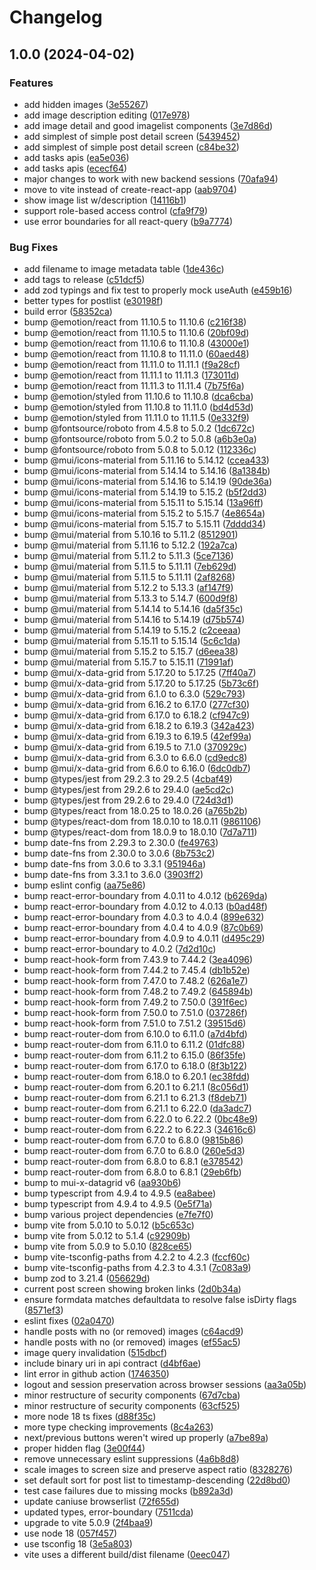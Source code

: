 # Changelog

## 1.0.0 (2024-04-02)


### Features

* add hidden images ([3e55267](https://github.com/madisonbikes/cyclistsofmsn-client/commit/3e552678feca668c75aa5692c00dc468b6498f64))
* add image description editing ([017e978](https://github.com/madisonbikes/cyclistsofmsn-client/commit/017e9782e44cfbf7c3755e8a15a498671fa913da))
* add image detail and good imagelist components ([3e7d86d](https://github.com/madisonbikes/cyclistsofmsn-client/commit/3e7d86d106113406a9f556036e5c76510ab56379))
* add simplest of simple post detail screen ([5439452](https://github.com/madisonbikes/cyclistsofmsn-client/commit/543945286ba4cbafe0bc9e5d61c128f3f277f914))
* add simplest of simple post detail screen ([c84be32](https://github.com/madisonbikes/cyclistsofmsn-client/commit/c84be32167a581c3f31faeb6b00ce42d3140355e))
* add tasks apis ([ea5e036](https://github.com/madisonbikes/cyclistsofmsn-client/commit/ea5e036b0422bd7dc9933536c64aab70bb6b23c6))
* add tasks apis ([ececf64](https://github.com/madisonbikes/cyclistsofmsn-client/commit/ececf64be5d0e0952e0b0deec0c1dc0a5875f062))
* major changes to work with new backend sessions ([70afa94](https://github.com/madisonbikes/cyclistsofmsn-client/commit/70afa94818a1e13fbf3ea478066279e1191d4b59))
* move to vite instead of create-react-app ([aab9704](https://github.com/madisonbikes/cyclistsofmsn-client/commit/aab97047e167f28ebf2ff1c26e81f16a3ab1a11b))
* show image list w/description ([14116b1](https://github.com/madisonbikes/cyclistsofmsn-client/commit/14116b1a582fbff2d5e81ee6ffb9c07132473e8d))
* support role-based access control ([cfa9f79](https://github.com/madisonbikes/cyclistsofmsn-client/commit/cfa9f79b619640b7bbe77dee5bbb9030e203253a))
* use error boundaries for all react-query ([b9a7774](https://github.com/madisonbikes/cyclistsofmsn-client/commit/b9a777426a0cc89162cdb703488c695e021cc694))


### Bug Fixes

* add filename to image metadata table ([1de436c](https://github.com/madisonbikes/cyclistsofmsn-client/commit/1de436c6f768c42b206ce986e230de7e868f57d5))
* add tags to release ([c51dcf5](https://github.com/madisonbikes/cyclistsofmsn-client/commit/c51dcf5c6aa9ae6d47851dab081b4e2f88bcafc9))
* add zod typings and fix test to properly mock useAuth ([e459b16](https://github.com/madisonbikes/cyclistsofmsn-client/commit/e459b167ef26f3c8ebb08cbe1353f04d83cb5a57))
* better types for postlist ([e30198f](https://github.com/madisonbikes/cyclistsofmsn-client/commit/e30198fc58567302f017e7daace24e75a6d947ed))
* build error ([58352ca](https://github.com/madisonbikes/cyclistsofmsn-client/commit/58352ca7f89885f9d154bb7ca48e87c4c8c83601))
* bump @emotion/react from 11.10.5 to 11.10.6 ([c216f38](https://github.com/madisonbikes/cyclistsofmsn-client/commit/c216f38a06a418c5c7d2bff5f3c9e801ab3b9e56))
* bump @emotion/react from 11.10.5 to 11.10.6 ([20bf09d](https://github.com/madisonbikes/cyclistsofmsn-client/commit/20bf09dfda8f03cfb6f5d0a3ba83641e9e8cbe01))
* bump @emotion/react from 11.10.6 to 11.10.8 ([43000e1](https://github.com/madisonbikes/cyclistsofmsn-client/commit/43000e19405dc0921360e06c1d28fcd0790e0820))
* bump @emotion/react from 11.10.8 to 11.11.0 ([60aed48](https://github.com/madisonbikes/cyclistsofmsn-client/commit/60aed488496a0f921e92865857d3e70845e3206e))
* bump @emotion/react from 11.11.0 to 11.11.1 ([f9a28cf](https://github.com/madisonbikes/cyclistsofmsn-client/commit/f9a28cf0fa980e11c8ff9ac0dade767dea741b94))
* bump @emotion/react from 11.11.1 to 11.11.3 ([173011d](https://github.com/madisonbikes/cyclistsofmsn-client/commit/173011d4bc9c94ff66af2f69c68779829688969f))
* bump @emotion/react from 11.11.3 to 11.11.4 ([7b75f6a](https://github.com/madisonbikes/cyclistsofmsn-client/commit/7b75f6ac7f658c5c3f4f50e70e9f1cf893316c20))
* bump @emotion/styled from 11.10.6 to 11.10.8 ([dca6cba](https://github.com/madisonbikes/cyclistsofmsn-client/commit/dca6cbaf8a0399a7a679bcec1c7024f688b56ed0))
* bump @emotion/styled from 11.10.8 to 11.11.0 ([bd4d53d](https://github.com/madisonbikes/cyclistsofmsn-client/commit/bd4d53d2561aaaae3db1c2142118740cc88ec112))
* bump @emotion/styled from 11.11.0 to 11.11.5 ([0e332f9](https://github.com/madisonbikes/cyclistsofmsn-client/commit/0e332f950e8d48e933d0ea399629d49e2d487315))
* bump @fontsource/roboto from 4.5.8 to 5.0.2 ([1dc672c](https://github.com/madisonbikes/cyclistsofmsn-client/commit/1dc672c46eb4b39582e89bcb84a9593516bccf3c))
* bump @fontsource/roboto from 5.0.2 to 5.0.8 ([a6b3e0a](https://github.com/madisonbikes/cyclistsofmsn-client/commit/a6b3e0aed697ca37b05233e0f39fc6648f59228a))
* bump @fontsource/roboto from 5.0.8 to 5.0.12 ([112336c](https://github.com/madisonbikes/cyclistsofmsn-client/commit/112336c9dd2b2a95b041ee691bb4a3ca2af564b7))
* bump @mui/icons-material from 5.11.16 to 5.14.12 ([ccea433](https://github.com/madisonbikes/cyclistsofmsn-client/commit/ccea4334a02a2c6251eb571d1e126364a84e0387))
* bump @mui/icons-material from 5.14.14 to 5.14.16 ([8a1384b](https://github.com/madisonbikes/cyclistsofmsn-client/commit/8a1384b056fe8b3c5cf0afab757c5438dac44860))
* bump @mui/icons-material from 5.14.16 to 5.14.19 ([90de36a](https://github.com/madisonbikes/cyclistsofmsn-client/commit/90de36a892c45e9514e7bb2237576ddd19796ea3))
* bump @mui/icons-material from 5.14.19 to 5.15.2 ([b5f2dd3](https://github.com/madisonbikes/cyclistsofmsn-client/commit/b5f2dd3b0c2df6b418df1a519b6e38df037cc588))
* bump @mui/icons-material from 5.15.11 to 5.15.14 ([13a96ff](https://github.com/madisonbikes/cyclistsofmsn-client/commit/13a96ffe7586affc67099baec7b8fd8da29f2ece))
* bump @mui/icons-material from 5.15.2 to 5.15.7 ([4e8654a](https://github.com/madisonbikes/cyclistsofmsn-client/commit/4e8654a6ad26b831b9482c5b95c25eb74c1be61a))
* bump @mui/icons-material from 5.15.7 to 5.15.11 ([7dddd34](https://github.com/madisonbikes/cyclistsofmsn-client/commit/7dddd3487ea59cec73de451b95d0060674ab1ebc))
* bump @mui/material from 5.10.16 to 5.11.2 ([8512901](https://github.com/madisonbikes/cyclistsofmsn-client/commit/85129012e35f89639e3ac6037d03dfb649683a09))
* bump @mui/material from 5.11.16 to 5.12.2 ([192a7ca](https://github.com/madisonbikes/cyclistsofmsn-client/commit/192a7ca6bdd98d1830978309261394685fcb1d07))
* bump @mui/material from 5.11.2 to 5.11.3 ([5ce7136](https://github.com/madisonbikes/cyclistsofmsn-client/commit/5ce71366785ae27be0dab858ec133a70f0bd59eb))
* bump @mui/material from 5.11.5 to 5.11.11 ([7eb629d](https://github.com/madisonbikes/cyclistsofmsn-client/commit/7eb629dbbe965d745c53e8d6e273dcf5387bcba9))
* bump @mui/material from 5.11.5 to 5.11.11 ([2af8268](https://github.com/madisonbikes/cyclistsofmsn-client/commit/2af82684580e35044a26748c08f10f29dd7b5b47))
* bump @mui/material from 5.12.2 to 5.13.3 ([af147f9](https://github.com/madisonbikes/cyclistsofmsn-client/commit/af147f9b04005844cd5ca4c2f4b1d46edb9dbb96))
* bump @mui/material from 5.13.3 to 5.14.7 ([600d9f8](https://github.com/madisonbikes/cyclistsofmsn-client/commit/600d9f83453d28c8f830e8fee8105d3a9bab6f25))
* bump @mui/material from 5.14.14 to 5.14.16 ([da5f35c](https://github.com/madisonbikes/cyclistsofmsn-client/commit/da5f35caf080b30384045cd58b1e936edd08fd18))
* bump @mui/material from 5.14.16 to 5.14.19 ([d75b574](https://github.com/madisonbikes/cyclistsofmsn-client/commit/d75b5740331b488550bd554a3b814981b21393ad))
* bump @mui/material from 5.14.19 to 5.15.2 ([c2ceeaa](https://github.com/madisonbikes/cyclistsofmsn-client/commit/c2ceeaa86dbaeb8873b4397f155232aff6e87a20))
* bump @mui/material from 5.15.11 to 5.15.14 ([5c6c1da](https://github.com/madisonbikes/cyclistsofmsn-client/commit/5c6c1da9e3d53752a19ab2bdeaed6ebdec2e208c))
* bump @mui/material from 5.15.2 to 5.15.7 ([d6eea38](https://github.com/madisonbikes/cyclistsofmsn-client/commit/d6eea38a20fbbc724bc95a05dd51df5f1256c7ed))
* bump @mui/material from 5.15.7 to 5.15.11 ([71991af](https://github.com/madisonbikes/cyclistsofmsn-client/commit/71991af130dde324773fe556bc091b005f44719e))
* bump @mui/x-data-grid from 5.17.20 to 5.17.25 ([7ff40a7](https://github.com/madisonbikes/cyclistsofmsn-client/commit/7ff40a705627860554d8a19b20eede7c9f68bab3))
* bump @mui/x-data-grid from 5.17.20 to 5.17.25 ([5b73c6f](https://github.com/madisonbikes/cyclistsofmsn-client/commit/5b73c6f331e20e00bff30e7c9a3ea965894533e6))
* bump @mui/x-data-grid from 6.1.0 to 6.3.0 ([529c793](https://github.com/madisonbikes/cyclistsofmsn-client/commit/529c7935f8bb8ae0319aa6e0c63d332da164576c))
* bump @mui/x-data-grid from 6.16.2 to 6.17.0 ([277cf30](https://github.com/madisonbikes/cyclistsofmsn-client/commit/277cf3078fe2264d2799bd5a46b8c62322923548))
* bump @mui/x-data-grid from 6.17.0 to 6.18.2 ([cf947c9](https://github.com/madisonbikes/cyclistsofmsn-client/commit/cf947c9e411fcb6f0abbea179007c9b95483cfb0))
* bump @mui/x-data-grid from 6.18.2 to 6.19.3 ([342a423](https://github.com/madisonbikes/cyclistsofmsn-client/commit/342a4230f3b816dacda99386cd4b3523170438d7))
* bump @mui/x-data-grid from 6.19.3 to 6.19.5 ([42ef99a](https://github.com/madisonbikes/cyclistsofmsn-client/commit/42ef99a7898f6d3479f2755f3bce7fca9bee2e02))
* bump @mui/x-data-grid from 6.19.5 to 7.1.0 ([370929c](https://github.com/madisonbikes/cyclistsofmsn-client/commit/370929cfb08d737d68e6d69f2f5d863d6f2156e7))
* bump @mui/x-data-grid from 6.3.0 to 6.6.0 ([cd9edc8](https://github.com/madisonbikes/cyclistsofmsn-client/commit/cd9edc88bcca6d025261ea8c0b2bbd86250501c2))
* bump @mui/x-data-grid from 6.6.0 to 6.16.0 ([6dc0db7](https://github.com/madisonbikes/cyclistsofmsn-client/commit/6dc0db738cda380d05c22ddfbc3b3ac21184e8bf))
* bump @types/jest from 29.2.3 to 29.2.5 ([4cbaf49](https://github.com/madisonbikes/cyclistsofmsn-client/commit/4cbaf4996933d7514173a1cbb283b14352077427))
* bump @types/jest from 29.2.6 to 29.4.0 ([ae5cd2c](https://github.com/madisonbikes/cyclistsofmsn-client/commit/ae5cd2c57fa5377e6b1885497c17f2db674c9c44))
* bump @types/jest from 29.2.6 to 29.4.0 ([724d3d1](https://github.com/madisonbikes/cyclistsofmsn-client/commit/724d3d1032f8cf52fd56db969447ae2b0154f200))
* bump @types/react from 18.0.25 to 18.0.26 ([a765b2b](https://github.com/madisonbikes/cyclistsofmsn-client/commit/a765b2b9b46f4d9cc8f20fbd79af6d50f47cac2e))
* bump @types/react-dom from 18.0.10 to 18.0.11 ([9861106](https://github.com/madisonbikes/cyclistsofmsn-client/commit/98611065897e3b02bf53e9e79644a0d315dafbb8))
* bump @types/react-dom from 18.0.9 to 18.0.10 ([7d7a711](https://github.com/madisonbikes/cyclistsofmsn-client/commit/7d7a711a851d370d809fdef78b2b2527b3ba3c20))
* bump date-fns from 2.29.3 to 2.30.0 ([fe49763](https://github.com/madisonbikes/cyclistsofmsn-client/commit/fe49763248bee8efc51b1331e1a54f75d6a87929))
* bump date-fns from 2.30.0 to 3.0.6 ([8b753c2](https://github.com/madisonbikes/cyclistsofmsn-client/commit/8b753c23176447657cd946459771fa9797e247f4))
* bump date-fns from 3.0.6 to 3.3.1 ([951946a](https://github.com/madisonbikes/cyclistsofmsn-client/commit/951946ad4a7b9565cb570fd40b4a263ffa02e5a3))
* bump date-fns from 3.3.1 to 3.6.0 ([3903ff2](https://github.com/madisonbikes/cyclistsofmsn-client/commit/3903ff2ac768cfdf1c110c3a3bc9d8954b1e5d33))
* bump eslint config ([aa75e86](https://github.com/madisonbikes/cyclistsofmsn-client/commit/aa75e8611d03037d8234aca1d77a3b82b5897444))
* bump react-error-boundary from 4.0.11 to 4.0.12 ([b6269da](https://github.com/madisonbikes/cyclistsofmsn-client/commit/b6269da3894b38f96a50df2866e25b2210c68d2a))
* bump react-error-boundary from 4.0.12 to 4.0.13 ([b0ad48f](https://github.com/madisonbikes/cyclistsofmsn-client/commit/b0ad48f246cf81edb2e697918fae44834887cc46))
* bump react-error-boundary from 4.0.3 to 4.0.4 ([899e632](https://github.com/madisonbikes/cyclistsofmsn-client/commit/899e632637189ebcc2467d27d6ea5b4a7411e40b))
* bump react-error-boundary from 4.0.4 to 4.0.9 ([87c0b69](https://github.com/madisonbikes/cyclistsofmsn-client/commit/87c0b69b532cd1bbef3e5a424069d3c269a0acf0))
* bump react-error-boundary from 4.0.9 to 4.0.11 ([d495c29](https://github.com/madisonbikes/cyclistsofmsn-client/commit/d495c295847db922f9223455d28fcd5b7543295a))
* bump react-error-boundary to 4.0.2 ([7d2d10c](https://github.com/madisonbikes/cyclistsofmsn-client/commit/7d2d10c2ef975bcd66f7c76299a00244921807c7))
* bump react-hook-form from 7.43.9 to 7.44.2 ([3ea4096](https://github.com/madisonbikes/cyclistsofmsn-client/commit/3ea4096f7f01357ae5f94c7641dd4be3c5296d2c))
* bump react-hook-form from 7.44.2 to 7.45.4 ([db1b52e](https://github.com/madisonbikes/cyclistsofmsn-client/commit/db1b52e8900c4aa7eed54d852460ac62ede310ef))
* bump react-hook-form from 7.47.0 to 7.48.2 ([626a1e7](https://github.com/madisonbikes/cyclistsofmsn-client/commit/626a1e743fa2e3225a962904fea251478d1530b5))
* bump react-hook-form from 7.48.2 to 7.49.2 ([645894b](https://github.com/madisonbikes/cyclistsofmsn-client/commit/645894bb80ea6b7263fa76d99a0497104395344c))
* bump react-hook-form from 7.49.2 to 7.50.0 ([391f6ec](https://github.com/madisonbikes/cyclistsofmsn-client/commit/391f6ecd8c6341160d1ad9c3020347fde83ae4e1))
* bump react-hook-form from 7.50.0 to 7.51.0 ([037286f](https://github.com/madisonbikes/cyclistsofmsn-client/commit/037286fc7611dd00ae6283f48068203e728d2bfd))
* bump react-hook-form from 7.51.0 to 7.51.2 ([39515d6](https://github.com/madisonbikes/cyclistsofmsn-client/commit/39515d6416c1ac0aa46eb417bba1a11a8e93c5b8))
* bump react-router-dom from 6.10.0 to 6.11.0 ([a7d4bfd](https://github.com/madisonbikes/cyclistsofmsn-client/commit/a7d4bfd43585f8f3221910025d6b372819fe17a7))
* bump react-router-dom from 6.11.0 to 6.11.2 ([01dfc88](https://github.com/madisonbikes/cyclistsofmsn-client/commit/01dfc885e1b470ff17116f2a5c11017e7b8bd575))
* bump react-router-dom from 6.11.2 to 6.15.0 ([86f35fe](https://github.com/madisonbikes/cyclistsofmsn-client/commit/86f35feee50ce5826d136dfc28a191af58739729))
* bump react-router-dom from 6.17.0 to 6.18.0 ([8f3b122](https://github.com/madisonbikes/cyclistsofmsn-client/commit/8f3b1221aef1f5a6fa44da4d00c26173cef79e29))
* bump react-router-dom from 6.18.0 to 6.20.1 ([ec38fdd](https://github.com/madisonbikes/cyclistsofmsn-client/commit/ec38fdd3b01236273c0fce49c315bdc0e899f3ef))
* bump react-router-dom from 6.20.1 to 6.21.1 ([8c056d1](https://github.com/madisonbikes/cyclistsofmsn-client/commit/8c056d1fc35b4cdc1a1894bb1a6791d08b2e994b))
* bump react-router-dom from 6.21.1 to 6.21.3 ([f8deb71](https://github.com/madisonbikes/cyclistsofmsn-client/commit/f8deb71aecb9ba123f5965a021d0a4ea6ad24812))
* bump react-router-dom from 6.21.1 to 6.22.0 ([da3adc7](https://github.com/madisonbikes/cyclistsofmsn-client/commit/da3adc7f6d7606da08032792291d9a04fa6ae7c4))
* bump react-router-dom from 6.22.0 to 6.22.2 ([0bc48e9](https://github.com/madisonbikes/cyclistsofmsn-client/commit/0bc48e9268e545c4dd6efe4133c4297f7df3278e))
* bump react-router-dom from 6.22.2 to 6.22.3 ([34616c6](https://github.com/madisonbikes/cyclistsofmsn-client/commit/34616c61165e573985408de071e7048acec43e0b))
* bump react-router-dom from 6.7.0 to 6.8.0 ([9815b86](https://github.com/madisonbikes/cyclistsofmsn-client/commit/9815b86373e5d6bd4ed0310210834b22c0bad453))
* bump react-router-dom from 6.7.0 to 6.8.0 ([260e5d3](https://github.com/madisonbikes/cyclistsofmsn-client/commit/260e5d3dc406fa5610e4abeac22037e094c12195))
* bump react-router-dom from 6.8.0 to 6.8.1 ([e378542](https://github.com/madisonbikes/cyclistsofmsn-client/commit/e3785421498747eb2d5ffb1510f88f454968d726))
* bump react-router-dom from 6.8.0 to 6.8.1 ([29eb6fb](https://github.com/madisonbikes/cyclistsofmsn-client/commit/29eb6fb0cef9c21a6dbe9fb108f287094209987c))
* bump to mui-x-datagrid v6 ([aa930b6](https://github.com/madisonbikes/cyclistsofmsn-client/commit/aa930b6541a83624e809bb22a9a431bd4d1c44a6))
* bump typescript from 4.9.4 to 4.9.5 ([ea8abee](https://github.com/madisonbikes/cyclistsofmsn-client/commit/ea8abee97c5b3d4fc16abddd30685d0d5622e8e4))
* bump typescript from 4.9.4 to 4.9.5 ([0e5f71a](https://github.com/madisonbikes/cyclistsofmsn-client/commit/0e5f71a574efc1aedd63c7ec778cf0cf6cbfd3f8))
* bump various project dependencies ([e7fe7f0](https://github.com/madisonbikes/cyclistsofmsn-client/commit/e7fe7f09e8a04f196ecf1e8b94acb87ea228e90c))
* bump vite from 5.0.10 to 5.0.12 ([b5c653c](https://github.com/madisonbikes/cyclistsofmsn-client/commit/b5c653c0af8784762f22035ee7ccc83908d72d1c))
* bump vite from 5.0.12 to 5.1.4 ([c92909b](https://github.com/madisonbikes/cyclistsofmsn-client/commit/c92909b307905bd1c32ed2db3954bc6f72cf2207))
* bump vite from 5.0.9 to 5.0.10 ([828ce65](https://github.com/madisonbikes/cyclistsofmsn-client/commit/828ce65d8f81ad9b2c95d9ed5c8886fee31c3a7c))
* bump vite-tsconfig-paths from 4.2.2 to 4.2.3 ([fccf60c](https://github.com/madisonbikes/cyclistsofmsn-client/commit/fccf60cb3cd95a44edddf86965f63616a8468aa4))
* bump vite-tsconfig-paths from 4.2.3 to 4.3.1 ([7c083a9](https://github.com/madisonbikes/cyclistsofmsn-client/commit/7c083a99261a1eefb3be659b684e40d3eb99ac9d))
* bump zod to 3.21.4 ([056629d](https://github.com/madisonbikes/cyclistsofmsn-client/commit/056629d166f4b0e86e41e576703e468188b921d7))
* current post screen showing broken links ([2d0b34a](https://github.com/madisonbikes/cyclistsofmsn-client/commit/2d0b34a7f52f362f4fad9bdb132f2581738be9bb))
* ensure formdata matches defaultdata to resolve false isDirty flags ([8571ef3](https://github.com/madisonbikes/cyclistsofmsn-client/commit/8571ef305b7b626b87df4d06bdbad5bb67fef989))
* eslint fixes ([02a0470](https://github.com/madisonbikes/cyclistsofmsn-client/commit/02a047061c484e8713cbfe2074ef62efdd0dfa21))
* handle posts with no (or removed) images ([c64acd9](https://github.com/madisonbikes/cyclistsofmsn-client/commit/c64acd91d1eea49638217607a1ee3f90b79cff4f))
* handle posts with no (or removed) images ([ef55ac5](https://github.com/madisonbikes/cyclistsofmsn-client/commit/ef55ac576d7955377abe42765a570cec1e3e1f46))
* image query invalidation ([515dbcf](https://github.com/madisonbikes/cyclistsofmsn-client/commit/515dbcfbb5393d266be219da23bef804250a8552))
* include binary uri in api contract ([d4bf6ae](https://github.com/madisonbikes/cyclistsofmsn-client/commit/d4bf6ae9bc0aebd303c87d6e617186c3dba4e614))
* lint error in github action ([1746350](https://github.com/madisonbikes/cyclistsofmsn-client/commit/17463508cdb60e271e21422aee2fd85264be23db))
* logout and session preservation across browser sessions ([aa3a05b](https://github.com/madisonbikes/cyclistsofmsn-client/commit/aa3a05bc8e4c9537dd2cd149ff66e9fbd32f8deb))
* minor restructure of security components ([67d7cba](https://github.com/madisonbikes/cyclistsofmsn-client/commit/67d7cbae8c7217c2fbf5a98d208643170d34ca84))
* minor restructure of security components ([63cf525](https://github.com/madisonbikes/cyclistsofmsn-client/commit/63cf52537ed32aac9f9c1c746851e51c25ad1190))
* more node 18 ts fixes ([d88f35c](https://github.com/madisonbikes/cyclistsofmsn-client/commit/d88f35cbb77a6777122e32bec7aaa40d60f303ed))
* more type checking improvements ([8c4a263](https://github.com/madisonbikes/cyclistsofmsn-client/commit/8c4a263f61ec68bd4b167cfea963c8aad3f721d7))
* next/previous buttons weren't wired up properly ([a7be89a](https://github.com/madisonbikes/cyclistsofmsn-client/commit/a7be89aeb5b9378eb4dddc83eb78bbb157523f4a))
* proper hidden flag ([3e00f44](https://github.com/madisonbikes/cyclistsofmsn-client/commit/3e00f443ba8ebbfd9c74856dd9e0e9b7bbf992cd))
* remove unnecessary eslint suppressions ([4a6b8d8](https://github.com/madisonbikes/cyclistsofmsn-client/commit/4a6b8d8f0cefa0f9d1e4de651ed2618dbddd802f))
* scale images to screen size and preserve aspect ratio ([8328276](https://github.com/madisonbikes/cyclistsofmsn-client/commit/83282768d0f328e70094ff94c7411cbc1614af40))
* set default sort for post list to timestamp-descending ([22d8bd0](https://github.com/madisonbikes/cyclistsofmsn-client/commit/22d8bd0aea33b2b958836e727a21d6f3c1e5e6c3))
* test case failures due to missing mocks ([b892a3d](https://github.com/madisonbikes/cyclistsofmsn-client/commit/b892a3df8a67043395a3b8719bb000fc2a6ce040))
* update caniuse browserlist ([72f655d](https://github.com/madisonbikes/cyclistsofmsn-client/commit/72f655d15788214b30a4e563144bf2bf8150b86c))
* updated types, error-boundary ([7511cda](https://github.com/madisonbikes/cyclistsofmsn-client/commit/7511cdaefbe6f55f1294abdd328835115962351f))
* upgrade to vite 5.0.9 ([2f4baa9](https://github.com/madisonbikes/cyclistsofmsn-client/commit/2f4baa9004498fc9ac5c6d354e32924e6ee9ca59))
* use node 18 ([057f457](https://github.com/madisonbikes/cyclistsofmsn-client/commit/057f45757bb56f5f2c3c19f363c55fbb08e2a3e2))
* use tsconfig 18 ([3e5a803](https://github.com/madisonbikes/cyclistsofmsn-client/commit/3e5a803aad9fdd7066370e0e4bf96eb3876b5c51))
* vite uses a different build/dist filename ([0eec047](https://github.com/madisonbikes/cyclistsofmsn-client/commit/0eec047f89496d69d469368db3b0b95ebc63068d))
